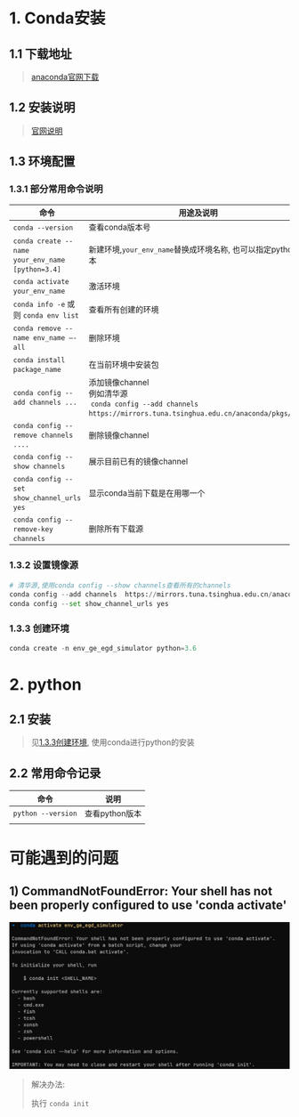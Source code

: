 # 1. Conda安装

## 1.1 下载地址

> [anaconda官网下载](https://www.anaconda.com/download/#windows)

## 1.2 安装说明

> [官网说明]()

## 1.3 环境配置

### 1.3.1 部分常用命令说明

| 命令                                               | 用途及说明                                                                                                                     |
| -------------------------------------------------- | ------------------------------------------------------------------------------------------------------------------------------ |
| `conda --version`                                | 查看conda版本号                                                                                                                |
| `conda create --name your_env_name [python=3.4]` | 新建环境,`your_env_name`替换成环境名称, 也可以指定python版本                                                                 |
| `conda activate your_env_name`                   | 激活环境                                                                                                                       |
| `conda info -e` 或则 `conda env list`          | 查看所有创建的环境                                                                                                             |
| `conda remove --name env_name –-all`            | 删除环境                                                                                                                       |
| `conda install package_name`                     | 在当前环境中安装包                                                                                                             |
| `conda config --add channels ...`                | 添加镜像channel<br />例如清华源<br /> `conda config --add channels https://mirrors.tuna.tsinghua.edu.cn/anaconda/pkgs/main` |
| `conda config --remove channels ....`            | 删除镜像channel                                                                                                                |
| `conda config --show channels`                   | 展示目前已有的镜像channel                                                                                                      |
| `conda config --set show_channel_urls yes`       | 显示conda当前下载是在用哪一个                                                                                                  |
| `conda config --remove-key channels`             | 删除所有下载源                                                                                                                 |

### 1.3.2 设置镜像源

```python
# 清华源,使用conda config --show channels查看所有的channels
conda config --add channels  https://mirrors.tuna.tsinghua.edu.cn/anaconda/pkgs/main
conda config --set show_channel_urls yes
```

### 1.3.3 创建环境

```python
conda create -n env_ge_egd_simulator python=3.6
```

# 2. python

## 2.1 安装

> 见[1.3.3创建环境](#133-创建环境), 使用conda进行python的安装

## 2.2 常用命令记录

| 命令                 | 说明           |
| -------------------- | -------------- |
| `python --version` | 查看python版本 |
|                      |                |

# 可能遇到的问题

## 1) CommandNotFoundError: Your shell has not been properly configured to use 'conda activate'

![1693207748084](image/1.python环境搭建/1693207748084.png)

> 解决办法:
>
> 执行 `conda init`
